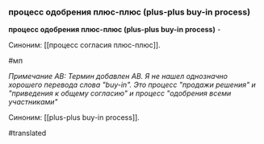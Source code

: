 ### процесс одобрения плюс-плюс (plus-plus buy-in process)

**процесс одобрения плюс-плюс (plus-plus buy-in process)** -

Синоним: [[процесс согласия плюс-плюс]].

#мп

*Примечание АВ: Термин добавлен АВ. Я не нашел однозначно хорошего перевода слова "buy-in". Это процесс "продажи решения" и "приведения к общему согласию" и процесс "одобрения всеми участниками"*

Синоним: [[plus-plus buy-in process]].

#translated
